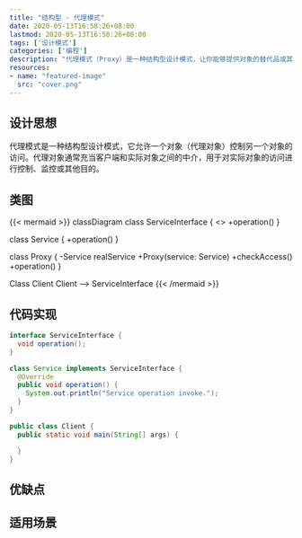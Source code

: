 ```yaml
---
title: "结构型 - 代理模式"
date: 2020-05-13T16:58:26+08:00
lastmod: 2020-05-13T16:58:26+08:00
tags: ['设计模式']
categories: ['编程']
description: "代理模式（Proxy）是一种结构型设计模式，让你能够提供对象的替代品或其占位符。代理控制着对于原对象的访问，并允许在将请求提交给对象前后进行一些处理。"
resources:
- name: "featured-image"
  src: "cover.png"
---
```

<!--more-->
## 设计思想
代理模式是一种结构型设计模式，它允许一个对象（代理对象）控制另一个对象的访问。代理对象通常充当客户端和实际对象之间的中介，用于对实际对象的访问进行控制、监控或其他目的。

## 类图
{{< mermaid >}}
classDiagram
  class ServiceInterface {
    <<interface>>
    +operation()
  }

  class Service {
    +operation()
  }

  class Proxy {
    -Service realService
    +Proxy(service: Service)
    +checkAccess()
    +operation()
  }

  Class Client
  Client --> ServiceInterface
{{< /mermaid >}}

## 代码实现
```java
interface ServiceInterface {
  void operation();
}

class Service implements ServiceInterface {
  @Override
  public void operation() {
    System.out.println("Service operation invoke.");
  }
}

public class Client {
  public static void main(String[] args) {

  }
}
```

## 优缺点

## 适用场景
